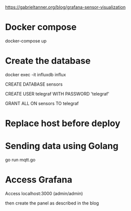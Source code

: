 https://gabrieltanner.org/blog/grafana-sensor-visualization 

# Docker compose

docker-compose up

# Create the database

docker exec -it influxdb influx

CREATE DATABASE sensors

CREATE USER telegraf WITH PASSWORD 'telegraf'

GRANT ALL ON sensors TO telegraf

# Replace host before deploy 

# Sending data using Golang 

go run mqtt.go

# Access Grafana

Access localhost:3000 (admin/admin)
 
then create the panel as described in the blog 

